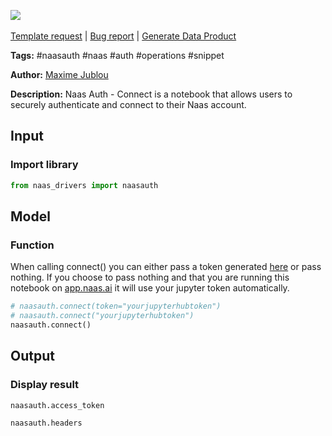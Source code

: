<a href="https://app.naas.ai/user-redirect/naas/downloader?url=https://raw.githubusercontent.com/jupyter-naas/awesome-notebooks/master/Naas%20Auth/Naas_Auth_connect.ipynb" target="_parent"><img src="https://naasai-public.s3.eu-west-3.amazonaws.com/open_in_naas.svg"/></a><br><br><a href="https://github.com/jupyter-naas/awesome-notebooks/issues/new?assignees=&labels=&template=template-request.md&title=Tool+-+Action+of+the+notebook+">Template request</a> | <a href="https://github.com/jupyter-naas/awesome-notebooks/issues/new?assignees=&labels=bug&template=bug_report.md&title=Naas+Auth+-+Connect:+Error+short+description">Bug report</a> | <a href="https://app.naas.ai/user-redirect/naas/downloader?url=https://raw.githubusercontent.com/jupyter-naas/awesome-notebooks/master/Naas/Naas_Start_data_product.ipynb" target="_parent">Generate Data Product</a>

**Tags:** #naasauth #naas #auth #operations #snippet

**Author:** [Maxime Jublou](https://www.linkedin.com/in/maximejublou/)

**Description:** Naas Auth - Connect is a notebook that allows users to securely authenticate and connect to their Naas account.

## Input

### Import library


```python
from naas_drivers import naasauth
```

## Model

### Function

When calling connect() you can either pass a token generated [here](https://app.naas.ai/hub/token) or pass nothing. If you choose to pass nothing and that you are running this notebook on [app.naas.ai](https://app.naas.ai) it will use your jupyter token automatically.


```python
# naasauth.connect(token="yourjupyterhubtoken")
# naasauth.connect("yourjupyterhubtoken")
naasauth.connect()
```

## Output

### Display result


```python
naasauth.access_token
```


```python
naasauth.headers
```
